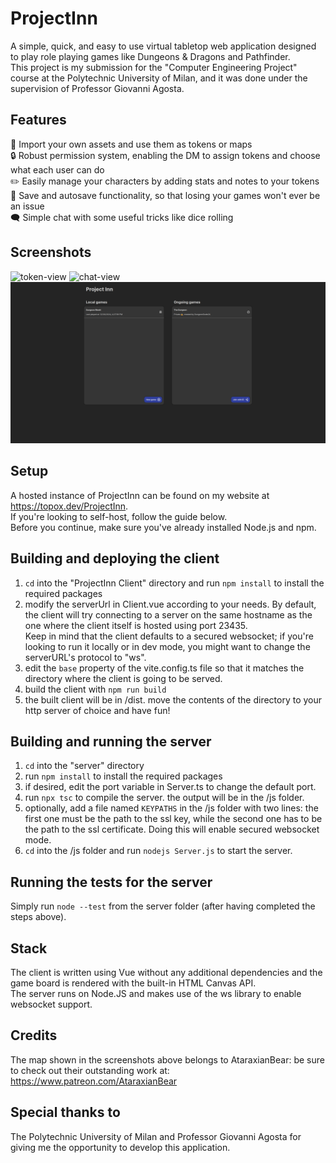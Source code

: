 # ProjectInn
A simple, quick, and easy to use virtual tabletop web application designed to play role playing games like Dungeons & Dragons and Pathfinder.\
This project is my submission for the "Computer Engineering Project" course at the Polytechnic University of Milan, and it was done under the supervision of Professor Giovanni Agosta.

## Features
🎨 Import your own assets and use them as tokens or maps\
🔒 Robust permission system, enabling the DM to assign tokens and choose what each user can do\
✏️ Easily manage your characters by adding stats and notes to your tokens\
💾 Save and autosave functionality, so that losing your games won't ever be an issue\
🗨 Simple chat with some useful tricks like dice rolling

## Screenshots
![token-view](deliverables/screenshots/TokenView.png)
![chat-view](deliverables/screenshots/ChatView.png)
![lobby-view](deliverables/screenshots/LobbyView.png)

## Setup
A hosted instance of ProjectInn can be found on my website at https://topox.dev/ProjectInn. \
If you're looking to self-host, follow the guide below.\
Before you continue, make sure you've already installed Node.js and npm.
## Building and deploying the client
1. ```cd``` into the "ProjectInn Client" directory and run ```npm install``` to install the required packages
2. modify the serverUrl in Client.vue according to your needs. By default, the client will try connecting to a server on the same hostname as the one where the client itself is hosted using port 23435.\
Keep in mind that the client defaults to a secured websocket; if you're looking to run it locally or in dev mode, you might want to change the serverURL's protocol to "ws".
3. edit the ```base``` property of the vite.config.ts file so that it matches the directory where the client is going to be served.
4. build the client with ```npm run build```
5. the built client will be in /dist. move the contents of the directory to your http server of choice and have fun!
   
## Building and running the server
1. ``cd`` into the "server" directory
2. run ```npm install``` to install the required packages
3. if desired, edit the port variable in Server.ts to change the default port.
4. run ```npx tsc``` to compile the server. the output will be in the /js folder.
5. optionally, add a file named ```KEYPATHS``` in the /js folder with two lines: the first one must be the path to the ssl key, while the second one has to be the path to the ssl certificate. Doing this will enable secured websocket mode.
6. ```cd``` into the /js folder and run ```nodejs Server.js``` to start the server.

## Running the tests for the server
Simply run ```node --test``` from the server folder (after having completed the steps above).

## Stack
The client is written using Vue without any additional dependencies and the game board is rendered with the built-in HTML Canvas API.\
The server runs on Node.JS and makes use of the ws library to enable websocket support.

## Credits
The map shown in the screenshots above belongs to AtaraxianBear: be sure to check out their outstanding work at:\
https://www.patreon.com/AtaraxianBear

## Special thanks to
The Polytechnic University of Milan and Professor Giovanni Agosta for giving me the opportunity to develop this application.
